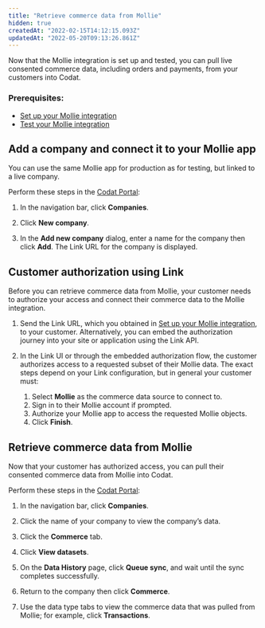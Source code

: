 ```yaml
---
title: "Retrieve commerce data from Mollie"
hidden: true
createdAt: "2022-02-15T14:12:15.093Z"
updatedAt: "2022-05-20T09:13:26.861Z"
---
```


Now that the Mollie integration is set up and tested, you can pull live consented commerce data, including orders and payments, from your customers into Codat.

### Prerequisites:

- [Set up your Mollie integration](/integrations/commerce/mollie/commerce-mollie-setup)
- [Test your Mollie integration](/integrations/commerce/mollie/commerce-mollie-test)

## Add a company and connect it to your Mollie app

You can use the same Mollie app for production as for testing, but linked to a live company.

Perform these steps in the <a href="https://app.codat.io" target="_blank">Codat Portal</a>:

1. In the navigation bar, click **Companies**.

2. Click **New company**.

3. In the **Add new company** dialog, enter a name for the company then click **Add**.
   The Link URL for the company is displayed.

## Customer authorization using Link

Before you can retrieve commerce data from Mollie, your customer needs to authorize your access and connect their commerce data to the Mollie integration.

1. Send the Link URL, which you obtained in [Set up your Mollie integration](/integrations/commerce/mollie/commerce-mollie-setup), to your customer. Alternatively, you can embed the authorization journey into your site or application using the Link API.

2. In the Link UI or through the embedded authorization flow, the customer authorizes access to a requested subset of their Mollie data. The exact steps depend on your Link configuration, but in general your customer must:

   1. Select **Mollie** as the commerce data source to connect to.
   2. Sign in to their Mollie account if prompted.
   3. Authorize your Mollie app to access the requested Mollie objects.
   4. Click **Finish**.

## Retrieve commerce data from Mollie

Now that your customer has authorized access, you can pull their consented commerce data from Mollie into Codat.

Perform these steps in the <a href="https://app.codat.io" target="_blank">Codat Portal</a>:

1. In the navigation bar, click **Companies**.

2. Click the name of your company to view the company’s data.

3. Click the **Commerce** tab.

4. Click **View datasets**.

5. On the **Data History** page, click **Queue sync**, and wait until the sync completes successfully.

6. Return to the company then click **Commerce**.

7. Use the data type tabs to view the commerce data that was pulled from Mollie; for example, click **Transactions**.
